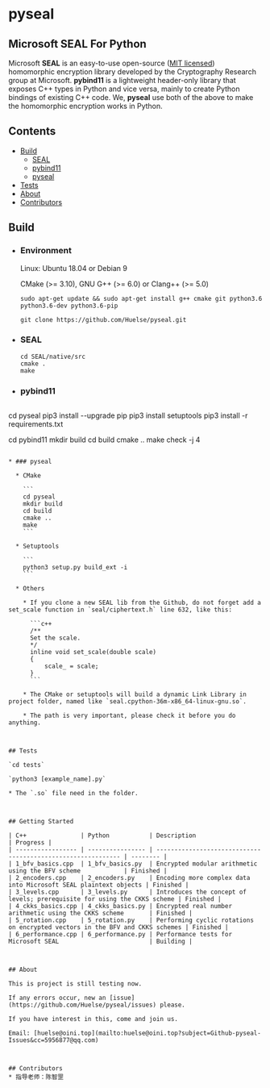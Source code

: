 # pyseal

## Microsoft SEAL For Python

Microsoft **SEAL** is an easy-to-use open-source ([MIT licensed](https://github.com/microsoft/SEAL/blob/master/LICENSE)) homomorphic encryption library developed by the Cryptography Research group at Microsoft. **pybind11** is a lightweight header-only library that exposes C++ types in Python and vice versa, mainly to create Python bindings of existing C++ code. We, **pyseal** use both of the above to make the homomorphic encryption works in Python.



## Contents

* [Build](https://github.com/Huelse/pyseal#build)
  * [SEAL](https://github.com/Huelse/pyseal#seal)
  * [pybind11](https://github.com/Huelse/pyseal#pybind11)
  * [pyseal](https://github.com/Huelse/pyseal#pyseal)
* [Tests](https://github.com/Huelse/pyseal#tests)
* [About](https://github.com/Huelse/pyseal#about)
* [Contributors](https://github.com/Huelse/pyseal#contributors)



## Build

* ### Environment

  Linux: Ubuntu 18.04 or Debian 9

  CMake (>= 3.10), GNU G++ (>= 6.0) or Clang++ (>= 5.0)

  `sudo apt-get update && sudo apt-get install g++ cmake git python3.6 python3.6-dev python3.6-pip`

  `git clone https://github.com/Huelse/pyseal.git`

* ### SEAL

  ```shell
  cd SEAL/native/src
  cmake .
  make
  ```

* ### pybind11

  ```
cd pyseal
  pip3 install --upgrade pip
  pip3 install setuptools
  pip3 install -r requirements.txt
  
  cd pybind11
  mkdir build
  cd build
cmake ..
  make check -j 4
```
  
* ### pyseal

  * CMake

    ```
    cd pyseal
    mkdir build
    cd build
    cmake ..
    make
    ```

  * Setuptools

    ```
    python3 setup.py build_ext -i
    ```
    
  * Others

    * If you clone a new SEAL lib from the Github, do not forget add a set_scale function in `seal/ciphertext.h` line 632, like this:

      ```c++
      /**
      Set the scale.
      */
      inline void set_scale(double scale)
      {
          scale_ = scale;
      }
      ```

    * The CMake or setuptools will build a dynamic Link Library in project folder, named like `seal.cpython-36m-x86_64-linux-gnu.so`.

    * The path is very important, please check it before you do anything.



## Tests

`cd tests`

`python3 [example_name].py`

* The `.so` file need in the folder.



## Getting Started

| C++               | Python           | Description                                                  | Progress |
| ----------------- | ---------------- | ------------------------------------------------------------ | -------- |
| 1_bfv_basics.cpp  | 1_bfv_basics.py  | Encrypted modular arithmetic using the BFV scheme            | Finished |
| 2_encoders.cpp    | 2_encoders.py    | Encoding more complex data into Microsoft SEAL plaintext objects | Finished |
| 3_levels.cpp      | 3_levels.py      | Introduces the concept of levels; prerequisite for using the CKKS scheme | Finished |
| 4_ckks_basics.cpp | 4_ckks_basics.py | Encrypted real number arithmetic using the CKKS scheme       | Finished |
| 5_rotation.cpp    | 5_rotation.py    | Performing cyclic rotations on encrypted vectors in the BFV and CKKS schemes | Finished |
| 6_performance.cpp | 6_performance.py | Performance tests for Microsoft SEAL                         | Building |



## About

This is project is still testing now.

If any errors occur, new an [issue](https://github.com/Huelse/pyseal/issues) please.

If you have interest in this, come and join us.

Email: [huelse@oini.top](mailto:huelse@oini.top?subject=Github-pyseal-Issues&cc=5956877@qq.com)



## Contributors
* 指导老师：陈智罡
